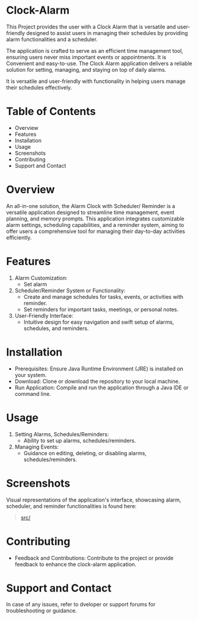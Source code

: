 # Clock-Alarm
This Project provides the user with a Clock Alarm that is versatile and user-friendly designed to assist users in managing their schedules by
providing  alarm functionalities and a scheduler.

The application is crafted to serve as an efficient time management tool, ensuring users never miss important events or appointments. It is 
Convenient and easy-to-use. The Clock Alarm application delivers a reliable solution for setting, managing, and staying on top of daily alarms.

It is versatile and user-friendly with functionality in helping users manage their schedules effectively.

# Table of Contents
  - Overview
  - Features
  - Installation
  - Usage
  - Screenshots
  - Contributing
  - Support and Contact

# Overview
An all-in-one solution, the Alarm Clock with Scheduler/ Reminder is a versatile application designed to streamline time management, event planning,
and memory prompts. This application integrates customizable alarm settings, scheduling capabilities, and a reminder system, aiming to offer users a
comprehensive tool for managing their day-to-day activities efficiently.

# Features
   1. Alarm Customization:
      - Set alarm
   2. Scheduler/Reminder System or Functionality:
      - Create and manage schedules for tasks, events, or activities with reminder.
      - Set reminders for important tasks, meetings, or personal notes.
   3. User-Friendly Interface:
      - Intuitive design for easy navigation and swift setup of alarms, schedules, and reminders.

# Installation
  - Prerequisites: Ensure Java Runtime Environment (JRE) is installed on your system.
  - Download: Clone or download the repository to your local machine.
  - Run Application: Compile and run the application through a Java IDE or command line.
  
# Usage
  1. Setting Alarms, Schedules/Reminders:
      - Ability to set up alarms, schedules/reminders.
  2. Managing Events:
      - Guidance on editing, deleting, or disabling alarms, schedules/reminders.

# Screenshots
Visual representations of the application's interface, showcasing alarm, scheduler, and reminder functionalities is found here:
> [src/](https://github.com/NonyeP/Java-Digital-Clock/blob/main/ClockWithAlarm.jpg)

# Contributing
  - Feedback and Contributions: Contribute to the project or provide feedback to enhance the clock-alarm application.

# Support and Contact
In case of any issues, refer to dveloper or support forums for troubleshooting or guidance.



















